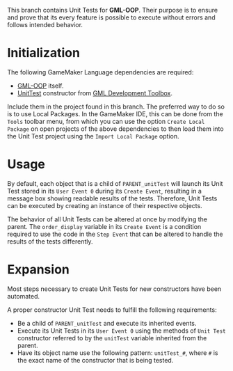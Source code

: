 This branch contains Unit Tests for **GML-OOP**. Their purpose is to ensure and prove that its every feature is possible to execute without errors and follows intended behavior.

# Initialization
The following GameMaker Language dependencies are required:

* [GML-OOP](https://github.com/Mtax-Development/GML-OOP) itself.
* [UnitTest](https://github.com/Mtax-Development/GML-Development-Toolbox/blob/master/scripts/UnitTest/UnitTest.gml) constructor from [GML Development Toolbox](https://github.com/Git-Mtax/GML-Development-Toolbox).

Include them in the project found in this branch. The preferred way to do so is to use Local Packages. In the GameMaker IDE, this can be done from the `Tools` toolbar menu, from which you can use the option `Create Local Package` on open projects of the above dependencies to then load them into the Unit Test project using the `Import Local Package` option.

# Usage
By default, each object that is a child of `PARENT_unitTest` will launch its Unit Test stored in its `User Event 0` during its `Create Event`, resulting in a message box showing readable results of the tests. Therefore, Unit Tests can be executed by creating an instance of their respective objects.

The behavior of all Unit Tests can be altered at once by modifying the parent. The `order_display` variable in its `Create Event` is a condition required to use the code in the `Step Event` that can be altered to handle the results of the tests differently.

# Expansion
Most steps necessary to create Unit Tests for new constructors have been automated.

A proper constructor Unit Test needs to fulfill the following requirements:
* Be a child of `PARENT_unitTest` and execute its inherited events.
* Execute its Unit Tests in its `User Event 0` using the methods of `Unit Test` constructor referred to by the `unitTest` variable inherited from the parent.
* Have its object name use the following pattern: `unitTest_#`, where `#` is the exact name of the constructor that is being tested.
